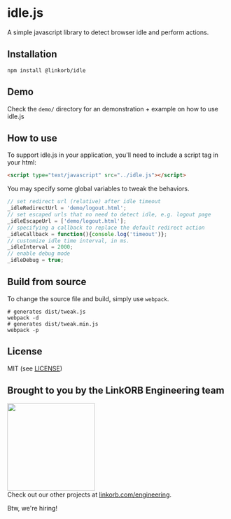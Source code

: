 idle.js
========

A simple javascript library to detect browser idle and perform actions.

## Installation
```
npm install @linkorb/idle
```

## Demo

Check the `demo/` directory for an demonstration + example on how to use idle.js

## How to use

To support idle.js in your application, you'll need to include a script tag in your html:

```html
<script type="text/javascript" src="../idle.js"></script>
```
You may specify some global variables to tweak the behaviors.
```js
// set redirect url (relative) after idle timeout
_idleRedirectUrl = 'demo/logout.html';
// set escaped urls that no need to detect idle, e.g. logout page
_idleEscapeUrl = ['demo/logout.html'];
// specifying a callback to replace the default redirect action
_idleCallback = function(){console.log('timeout')};
// customize idle time interval, in ms.
_idleInterval = 2000;
// enable debug mode
_idleDebug = true;
```

## Build from source
To change the source file and build, simply use `webpack`.
```
# generates dist/tweak.js
webpack -d
# generates dist/tweak.min.js
webpack -p
```

## License

MIT (see [LICENSE](LICENSE))

## Brought to you by the LinkORB Engineering team

<img src="http://www.linkorb.com/d/meta/tier1/images/linkorbengineering-logo.png" width="200px" /><br />
Check out our other projects at [linkorb.com/engineering](http://www.linkorb.com/engineering).

Btw, we're hiring!
